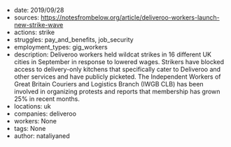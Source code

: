 - date: 2019/09/28
- sources: https://notesfrombelow.org/article/deliveroo-workers-launch-new-strike-wave
- actions: strike
- struggles: pay_and_benefits, job_security
- employment_types: gig_workers
- description: Deliveroo workers held wildcat strikes in 16 different UK cities in September in response to lowered wages. Strikers have blocked access to delivery-only kitchens that specifically cater to Deliveroo and other services and have publicly picketed. The Independent Workers of Great Britain Couriers and Logistics Branch (IWGB CLB) has been involved in organizing protests and reports that membership has grown 25% in recent months.
- locations: uk
- companies: deliveroo
- workers: None
- tags: None
- author: nataliyaned
